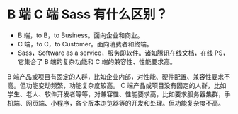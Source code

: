 # B 端 C 端 Sass 有什么区别？

- B 端，to B，to Business。面向企业和商业。
- C 端，to C，to Customer。面向消费者和终端。
- Sass，Software as a service，服务即软件。诸如腾讯在线文档，在线 PS，它集合了 B 端的复杂功能和 C 端的兼容性、性能要求高。

B 端产品或项目有固定的人群，比如企业内部，对性能、硬件配置、兼容性要求不高。但功能变动频繁，功能复杂度较高。
C 端产品或项目没有固定的人群，比如学生、老人、软件开发者等等，对兼容性、性能要求高，比如要求服务器集群，手机端、网页端、小程序，各个版本浏览器等的开发和处理。但功能复杂度不高。
